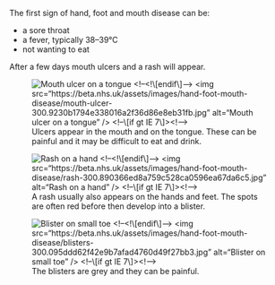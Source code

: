 The first sign of hand, foot and mouth disease can be:

-   a sore throat
-   a fever, typically 38–39°C
-   not wanting to eat

After a few days mouth ulcers and a rash will appear.

<figure class="card">
<!--[if gt IE 7]><!--> <img srcset="
          https://beta.nhs.uk/assets/images/hand-foot-mouth-disease/mouth-ulcer-300.9230b1794e338016a2f36d86e8eb31fb.jpg 300w,
          https://beta.nhs.uk/assets/images/hand-foot-mouth-disease/mouth-ulcer-600.fb0536739cecd210ac5a05e0a4ff44c8.jpg 600w
    " alt="Mouth ulcer on a tongue" data-analytics="DCSext.HandFootMouthImages,Sores">
<!--<![endif]--> <!--[if gt IE 7]><!-->
<noscript>
&lt;!–&lt;!\[endif\]–&gt; &lt;img
src=“https://beta.nhs.uk/assets/images/hand-foot-mouth-disease/mouth-ulcer-300.9230b1794e338016a2f36d86e8eb31fb.jpg”
alt=“Mouth ulcer on a tongue” /&gt; &lt;!–\[if gt IE 7\]&gt;&lt;!–&gt;
</noscript>
<!--<![endif]-->
<figcaption class="card--caption">
Ulcers appear in the mouth and on the tongue. These can be painful and
it may be difficult to eat and drink.

</figcaption>
</figure>
<figure class="card">
<!--[if gt IE 7]><!--> <img srcset="
          https://beta.nhs.uk/assets/images/hand-foot-mouth-disease/rash-300.890366ed8a759c528ca0596ea67da6c5.jpg 300w,
          https://beta.nhs.uk/assets/images/hand-foot-mouth-disease/rash-600.3e65effb3b2688303e6c2f30d54ba855.jpg 600w
    " alt="Rash on a hand" data-analytics="DCSext.HandFootMouthImages,Rash">
<!--<![endif]--> <!--[if gt IE 7]><!-->
<noscript>
&lt;!–&lt;!\[endif\]–&gt; &lt;img
src=“https://beta.nhs.uk/assets/images/hand-foot-mouth-disease/rash-300.890366ed8a759c528ca0596ea67da6c5.jpg”
alt=“Rash on a hand” /&gt; &lt;!–\[if gt IE 7\]&gt;&lt;!–&gt;
</noscript>
<!--<![endif]-->
<figcaption class="card--caption">
A rash usually also appears on the hands and feet. The spots are often
red before then develop into a blister.

</figcaption>
</figure>
<figure class="card">
<!--[if gt IE 7]><!--> <img srcset="
          https://beta.nhs.uk/assets/images/hand-foot-mouth-disease/blisters-300.095ddd62f42e9b7afad4760d49f27bb3.jpg 300w,
          https://beta.nhs.uk/assets/images/hand-foot-mouth-disease/blisters-600.adfa45016f0aff1405418f14c574c86a.jpg 600w
    " alt="Blister on small toe" data-analytics="DCSext.HandFootMouthImages,Blisters">
<!--<![endif]--> <!--[if gt IE 7]><!-->
<noscript>
&lt;!–&lt;!\[endif\]–&gt; &lt;img
src=“https://beta.nhs.uk/assets/images/hand-foot-mouth-disease/blisters-300.095ddd62f42e9b7afad4760d49f27bb3.jpg”
alt=“Blister on small toe” /&gt; &lt;!–\[if gt IE 7\]&gt;&lt;!–&gt;
</noscript>
<!--<![endif]-->
<figcaption class="card--caption">
The blisters are grey and they can be painful.

</figcaption>
</figure>